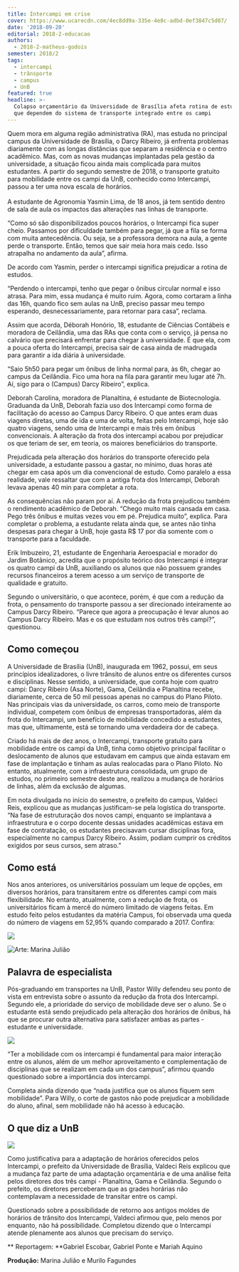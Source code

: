 ```yaml
---
title: Intercampi em crise
cover: https://www.ucarecdn.com/4ec8dd9a-335e-4e8c-adbd-0ef3847c5d07/
date: '2018-09-20'
editorial: 2018-2-educacao
authors:
  - 2018-2-matheus-godois
semester: 2018/2
tags:
  - intercampi
  - trânsporte
  - campus
  - UnB
featured: true
headline: >-
  Colapso orçamentário da Universidade de Brasília afeta rotina de estudantes
  que dependem do sistema de transporte integrado entre os campi
---
```

Quem mora em alguma região administrativa (RA), mas estuda no principal campus da Universidade de Brasília, o Darcy Ribeiro, já enfrenta problemas diariamente com as longas distâncias que separam a residência e o centro acadêmico. Mas, com as novas mudanças implantadas pela gestão da universidade, a situação ficou ainda mais complicada para muitos estudantes. A partir do segundo semestre de 2018, o transporte gratuito para mobilidade entre os campi da UnB, conhecido como Intercampi, passou a ter uma nova escala de horários.  \
\
A estudante de Agronomia Yasmin Lima, de 18 anos, já tem sentido dentro de sala de aula os impactos das alterações nas linhas de transporte.

 “Como só são disponibilizados poucos horários, o Intercampi fica super cheio. Passamos por dificuldade também para pegar, já que a fila se forma com muita antecedência. Ou seja, se a professora demora na aula, a gente perde o transporte. Então, temos que sair meia hora mais cedo. Isso atrapalha no andamento da aula”, afirma.

De acordo com Yasmin, perder o intercampi significa prejudicar a rotina de estudos.

“Perdendo o intercampi, tenho que pegar o ônibus circular normal e isso atrasa. Para mim, essa mudança é muito ruim. Agora, como cortaram a linha das 16h, quando fico sem aulas na UnB, preciso passar meu tempo esperando, desnecessariamente, para retornar para casa”, reclama.

Assim que acorda, Déborah Honório, 18, estudante de Ciências Contábeis e moradora de Ceilândia, uma das RAs que conta com o serviço, já pensa no calvário que precisará enfrentar para chegar à universidade. É que ela, com a pouca oferta do Intercampi, precisa sair de casa ainda de madrugada para garantir a ida diária à universidade.

“Saio 5h50 para pegar um ônibus de linha normal para, às 6h, chegar ao campus da Ceilândia. Fico uma hora na fila para garantir meu lugar até 7h. Aí, sigo para o (Campus) Darcy Ribeiro”, explica.

Deborah Carolina, moradora de Planaltina, é estudante de Biotecnologia. Graduanda da UnB, Deborah fazia uso dos Intercampi como forma de facilitação do acesso ao Campus Darcy Ribeiro. O que antes eram duas viagens diretas, uma de ida e uma de volta, feitas pelo Intercampi, hoje são quatro viagens, sendo uma de Intercampi e mais três em ônibus convencionais. A alteração da frota dos intercampi acabou por prejudicar os que teriam de ser, em teoria, os maiores beneficiários do transporte.

Prejudicada pela alteração dos horários do transporte oferecido pela universidade, a estudante passou a gastar, no mínimo, duas horas até chegar em casa após um dia convencional de estudo. Como paralelo a essa realidade, vale ressaltar que com a antiga frota dos Intercampi, Deborah levava apenas 40 min para completar a rota.

As consequências não param por aí.  A redução da frota prejudicou também o rendimento acadêmico de Deborah. “Chego muito mais cansada em casa. Pego três ônibus e muitas vezes vou em pé. Prejudica muito”, explica. Para completar o problema, a estudante relata ainda que, se antes não tinha despesas para chegar à UnB, hoje gasta R$ 17 por dia somente com o transporte para a faculdade.

Erik Imbuzeiro, 21, estudante de Engenharia Aeroespacial e morador do Jardim Botânico, acredita que o propósito teórico dos Intercampi é integrar os quatro campi da UnB, auxiliando os alunos que não possuem grandes recursos financeiros a terem acesso a um serviço de transporte de qualidade e gratuito.

Segundo o universitário, o que acontece, porém, é que com a redução da frota, o pensamento do transporte passou a ser direcionado inteiramente ao Campus Darcy Ribeiro. “Parece que agora a preocupação é levar alunos ao Campus Darcy Ribeiro. Mas e os que estudam nos outros três campi?”, questionou.

## Como começou

A Universidade de Brasília (UnB), inaugurada em 1962, possui, em seus princípios idealizadores, o livre trânsito de alunos entre os diferentes cursos e disciplinas. Nesse sentido, a universidade, que conta hoje com quatro campi: Darcy Ribeiro (Asa Norte), Gama, Ceilândia e Planaltina recebe, diariamente, cerca de 50 mil pessoas apenas no campus do Plano Piloto. Nas principais vias da universidade, os carros, como meio de transporte individual, competem com ônibus de empresas transportadoras, além da frota do Intercampi, um benefício de mobilidade concedido a estudantes, mas que, ultimamente, está se tornando uma verdadeira dor de cabeça.

Criado há mais de dez anos, o Intercampi, transporte gratuito para mobilidade entre os campi da UnB, tinha como objetivo principal facilitar o deslocamento de alunos que estudavam em campus que ainda estavam em fase de implantação e tinham as aulas realocadas para o Plano Piloto. No entanto, atualmente, com a infraestrutura consolidada, um grupo de estudos, no primeiro semestre deste ano, realizou a mudança de horários de linhas, além da exclusão de algumas.

Em nota divulgada no início do semestre, o prefeito do campus, Valdeci Reis, explicou que as mudanças justificam-se pela logística do transporte. “Na fase de estruturação dos novos campi, enquanto se implantava a infraestrutura e o corpo docente dessas unidades acadêmicas estava em fase de contratação, os estudantes precisavam cursar disciplinas fora, especialmente no campus Darcy Ribeiro. Assim, podiam cumprir os créditos exigidos por seus cursos, sem atraso.”

## Como está

Nos anos anteriores, os universitários possuíam um leque de opções, em diversos horários, para transitarem entre os diferentes campi com mais flexibilidade. No entanto, atualmente, com a redução de frota, os universitários ficam à mercê do número limitado de viagens feitas. Em estudo feito pelos estudantes da matéria Campus, foi observada uma queda do número de viagens em 52,95% quando comparado a 2017. Confira:

![](https://www.ucarecdn.com/cfd95475-751d-496b-9d47-ed246f668cb2/)

![Arte: Marina Julião](https://www.ucarecdn.com/29334d79-88c4-4551-8a58-95bc145b8c9d/)

## Palavra de especialista

Pós-graduando em transportes na UnB, Pastor Willy defendeu seu ponto de vista em entrevista sobre o assunto da redução da frota dos Intercampi. Segundo ele, a prioridade do serviço de mobilidade deve ser o aluno. Se o estudante está sendo prejudicado pela alteração dos horários de ônibus, há que se procurar outra alternativa para satisfazer ambas as partes - estudante e universidade.

![](https://www.ucarecdn.com/16e883c7-6a7b-4cf1-84d7-fb319f674b7e/)

“Ter a mobilidade com os intercampi é fundamental para maior interação entre os alunos, além de um melhor aproveitamento e complementação de disciplinas que se realizam em cada um dos campus”, afirmou quando questionado sobre a importância dos intercampi.

Completa ainda dizendo que “nada justifica que os alunos fiquem sem mobilidade”. Para Willy, o corte de gastos não pode prejudicar a mobilidade do aluno, afinal, sem mobilidade não há acesso à educação.

## O que diz a UnB

![](https://www.ucarecdn.com/5927d6ef-42d7-4bf4-853e-4790977f4227/)

Como justificativa para a adaptação de horários oferecidos pelos Intercampi, o prefeito da Universidade de Brasília, Valdeci Reis explicou que a mudança faz parte de uma adaptação orçamentária e de uma análise feita pelos diretores dos três campi - Planaltina, Gama e Ceilândia. Segundo o prefeito, os diretores perceberam que as grades horárias não contemplavam a necessidade de transitar entre os campi.

Questionado sobre a possibilidade de retorno aos antigos moldes de horários de trânsito dos Intercampi, Valdeci afirmou que, pelo menos por enquanto, não há possibilidade. Completou dizendo que o Intercampi atende plenamente aos alunos que precisam do serviço.

**
Reportagem: **Gabriel Escobar, Gabriel Ponte e Mariah Aquino

**Produção:** Marina Julião e Murilo Fagundes
